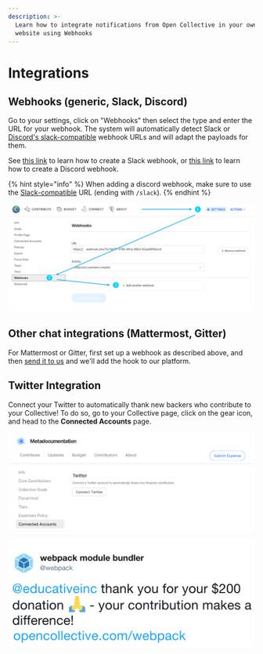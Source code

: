 ```yaml
---
description: >-
  Learn how to integrate notifications from Open Collective in your own chat or
  website using Webhooks
---
```


# Integrations

## Webhooks \(generic, Slack, Discord\)

Go to your settings, click on "Webhooks" then select the type and enter the URL for your webhook. The system will automatically detect Slack or [Discord's slack-compatible](https://discord.com/developers/docs/resources/webhook#execute-slackcompatible-webhook) webhook URLs and will adapt the payloads for them.

See [this link](https://api.slack.com/messaging/webhooks#getting_started) to learn how to create a Slack webhook, or [this link](https://support.discord.com/hc/en-us/articles/228383668-Utiliser-les-Webhooks) to learn how to create a Discord webhook.

{% hint style="info" %}
When adding a discord webhook, make sure to use the [Slack-compatible](https://discord.com/developers/docs/resources/webhook#execute-slackcompatible-webhook) URL \(ending with `/slack`\).
{% endhint %}

![](../.gitbook/assets/selection_002.png)

## Other chat integrations \(Mattermost, Gitter\)

For Mattermost or Gitter, first set up a webhook as described above, and then [send it to us](mailto:support@opencollective.com) and we'll add the hook to our platform.

## Twitter Integration

Connect your Twitter to automatically thank new backers who contribute to your Collective! To do so, go to your Collective page, click on the gear icon, and head to the **Connected Accounts** page.

![](../.gitbook/assets/collectives_integrations_connected-accounts.png)

![](../.gitbook/assets/connect-twitter.png)

